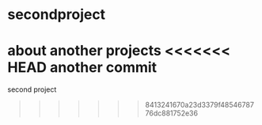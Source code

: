 # secondproject
about another projects
<<<<<<< HEAD
another commit
=======
second project
>>>>>>> 8413241670a23d3379f4854678776dc881752e36
